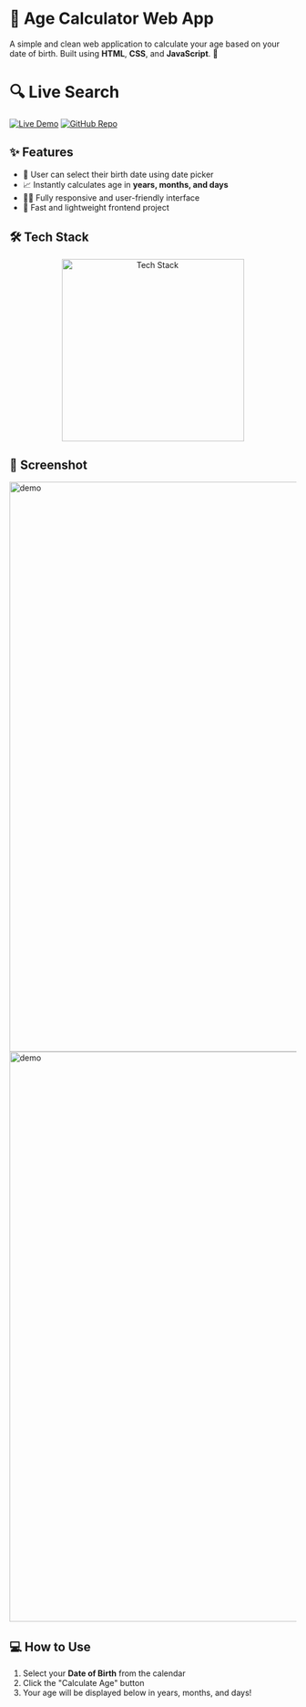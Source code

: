 # 🧮 Age Calculator Web App

A simple and clean web application to calculate your age based on your date of birth. Built using **HTML**, **CSS**, and **JavaScript**. 🌟

# 🔍 Live Search 

[![Live Demo](https://img.shields.io/badge/🚀_Live_Demo-00C7B7?style=for-the-badge&logo=netlify&logoColor=white)](https://age-01.netlify.app/)
[![GitHub Repo](https://img.shields.io/badge/💻_Source_Code-181717?style=for-the-badge&logo=github&logoColor=white)](https://github.com/amdadislam01/Age-generator-app)

## ✨ Features

- 📅 User can select their birth date using date picker
- 📈 Instantly calculates age in **years, months, and days**
- 🧑‍💻 Fully responsive and user-friendly interface
- 🚀 Fast and lightweight frontend project

## 🛠️ Tech Stack

<p align="center">
  <img src="https://skillicons.dev/icons?i=html,css,js,netlify,github" alt="Tech Stack" width="320"/>
</p>


## 📸 Screenshot

  <img src="https://i.postimg.cc/fRn5jcHc/screenshot-2025-07-17-11-28-21.png" alt="demo" width="1000"/>
</br>
  <img src="https://i.postimg.cc/sfMtTJJq/screenshot-2025-07-17-11-28-49.png" alt="demo" width="1000"/>


## 💻 How to Use

1. Select your **Date of Birth** from the calendar
2. Click the "Calculate Age" button
3. Your age will be displayed below in years, months, and days!


